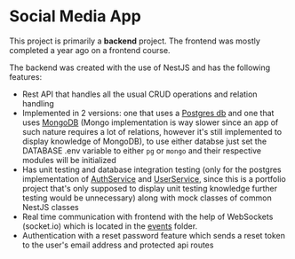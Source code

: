 # Social Media App

This project is primarily a **backend** project. The frontend was mostly completed a year ago on a frontend course.

The backend was created with the use of NestJS and has the following features:

- Rest API that handles all the usual CRUD operations and relation handling
- Implemented in 2 versions: one that uses a [Postgres db](https://github.com/jslavic/social-media-app/tree/main/backend/src/pg) and one that uses [MongoDB](https://github.com/jslavic/social-media-app/tree/main/backend/src/mongo) (Mongo implementation is way slower since an app of such nature requires a lot of relations, however it's still implemented to display knowledge of MongoDB), to use either databse just set the DATABASE .env variable to either `pg` or `mongo` and their respective modules will be initialized
- Has unit testing and database integration testing (only for the postgres implementation of [AuthService](https://github.com/jslavic/social-media-app/tree/main/backend/src/pg/auth/auth.service.spec.ts) and [UserService](https://github.com/jslavic/social-media-app/tree/main/backend/src/pg/user/user.service.spec.ts), since this is a portfolio project that's only supposed to display unit testing knowledge further testing would be unnecessary) along with mock classes of common NestJS classes
- Real time communication with frontend with the help of WebSockets (socket.io) which is located in the [events](https://github.com/jslavic/social-media-app/tree/main/backend/src/pg/events) folder.
- Authentication with a reset password feature which sends a reset token to the user's email address and protected api routes
